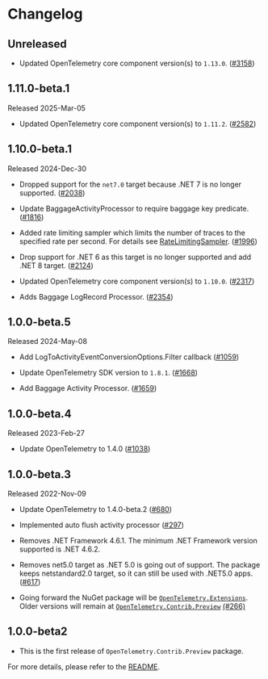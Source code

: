 # Changelog

## Unreleased

* Updated OpenTelemetry core component version(s) to `1.13.0`.
  ([#3158](https://github.com/open-telemetry/opentelemetry-dotnet-contrib/pull/3158))

## 1.11.0-beta.1

Released 2025-Mar-05

* Updated OpenTelemetry core component version(s) to `1.11.2`.
  ([#2582](https://github.com/open-telemetry/opentelemetry-dotnet-contrib/pull/2582))

## 1.10.0-beta.1

Released 2024-Dec-30

* Dropped support for the `net7.0` target because .NET 7 is no longer supported.
  ([#2038](https://github.com/open-telemetry/opentelemetry-dotnet-contrib/issues/2038))

* Update BaggageActivityProcessor to require baggage key predicate.
  ([#1816](https://github.com/open-telemetry/opentelemetry-dotnet-contrib/pull/1816))

* Added rate limiting sampler which limits the number of traces to the specified
rate per second. For details see
  [RateLimitingSampler](https://github.com/open-telemetry/opentelemetry-dotnet-contrib/tree/main/src/OpenTelemetry.Extensions#ratelimitingsampler).
  ([#1996](https://github.com/open-telemetry/opentelemetry-dotnet-contrib/pull/1996))

* Drop support for .NET 6 as this target is no longer supported and add .NET 8 target.
  ([#2124](https://github.com/open-telemetry/opentelemetry-dotnet-contrib/pull/2124))

* Updated OpenTelemetry core component version(s) to `1.10.0`.
  ([#2317](https://github.com/open-telemetry/opentelemetry-dotnet-contrib/pull/2317))

* Adds Baggage LogRecord Processor.
  ([#2354](https://github.com/open-telemetry/opentelemetry-dotnet-contrib/pull/2354))

## 1.0.0-beta.5

Released 2024-May-08

* Add LogToActivityEventConversionOptions.Filter callback
  ([#1059](https://github.com/open-telemetry/opentelemetry-dotnet-contrib/pull/1059))

* Update OpenTelemetry SDK version to `1.8.1`.
  ([#1668](https://github.com/open-telemetry/opentelemetry-dotnet-contrib/pull/1668))

* Add Baggage Activity Processor.
  ([#1659](https://github.com/open-telemetry/opentelemetry-dotnet-contrib/pull/1659))

## 1.0.0-beta.4

Released 2023-Feb-27

* Update OpenTelemetry to 1.4.0
  ([#1038](https://github.com/open-telemetry/opentelemetry-dotnet-contrib/pull/1038))

## 1.0.0-beta.3

Released 2022-Nov-09

* Update OpenTelemetry to 1.4.0-beta.2
  ([#680](https://github.com/open-telemetry/opentelemetry-dotnet-contrib/pull/680))

* Implemented auto flush activity processor
  ([#297](https://github.com/open-telemetry/opentelemetry-dotnet-contrib/pull/297))

* Removes .NET Framework 4.6.1. The minimum .NET Framework version
  supported is .NET 4.6.2.

* Removes net5.0 target as .NET 5.0 is going out
  of support. The package keeps netstandard2.0 target, so it
  can still be used with .NET5.0 apps.
  ([#617](https://github.com/open-telemetry/opentelemetry-dotnet/pull/617))

* Going forward the NuGet package will be
  [`OpenTelemetry.Extensions`](https://www.nuget.org/packages/OpenTelemetry.Extensions).
  Older versions will remain at
  [`OpenTelemetry.Contrib.Preview`](https://www.nuget.org/packages/OpenTelemetry.Contrib.Preview)
  [(#266)](https://github.com/open-telemetry/opentelemetry-dotnet-contrib/pull/266)

## 1.0.0-beta2

* This is the first release of `OpenTelemetry.Contrib.Preview` package.

For more details, please refer to the [README](README.md).
